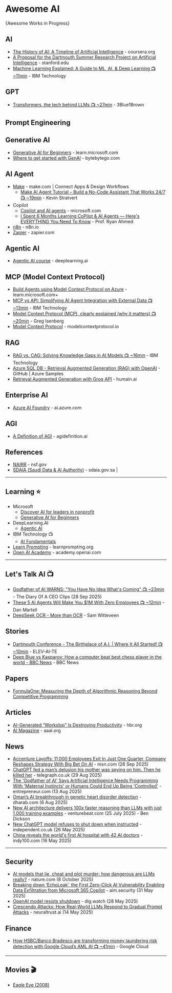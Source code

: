 # Awesome AI
{Awesome Works in Progress}


## AI
* [The History of AI: A Timeline of Artificial Intelligence](https://www.coursera.org/articles/history-of-ai) - coursera.org
* [A Proposal for the Dartmouth Summer Research Project on Artificial Intelligence](http://jmc.stanford.edu/articles/dartmouth/dartmouth.pdf) - stanford.edu
* [Machine Learning Explained: A Guide to ML, AI, & Deep Learning 📺 ~11min](https://www.youtube.com/watch?v=znF2U_3Z210) - IBM Technology


## GPT
* [Transformers, the tech behind LLMs 📺 ~27min](https://www.youtube.com/watch?v=wjZofJX0v4M) - 3Blue1Brown


## Prompt Engineering

## Generative AI
* [Generative AI for Beginners](https://learn.microsoft.com/en-us/shows/generative-ai-for-beginners/) - learn.microsoft.com
* [Where to get started with GenAI](https://blog.bytebytego.com/p/where-to-get-started-with-genai) - bytebytego.com


## AI Agent
* [Make](https://www.make.com) - make.com | Connect Apps & Design Workflows
  - [Make AI Agent Tutorial – Build a No-Code Assistant That Works 24/7 📺 ~19min](https://www.youtube.com/watch?v=wwhFP30uGmE) - Kevin Stratvert
* Copilot
  - [Copilot and AI agents](https://www.microsoft.com/en-us/microsoft-copilot/copilot-101/copilot-ai-agents) - microsoft.com
  - [I Spent 6 Months Learning CoPilot & AI Agents — Here's EVERYTHING You Need To Know](https://www.youtube.com/watch?v=_sRzTB9CIxQ) - Prof. Ryan Ahmed
* [n8n](https://n8n.io/) - n8n.io
* [Zapier](https://zapier.com) - zapier.com

## Agentic AI
* [Agentic AI course](https://learn.deeplearning.ai/courses/agentic-ai/lesson/pu5xbv/welcome!) - deeplearning.ai


## MCP (Model Context Protocol)
* [Build Agents using Model Context Protocol on Azure](https://learn.microsoft.com/en-us/azure/developer/ai/intro-agents-mcp) - learn.microsoft.com+
* [MCP vs API: Simplifying AI Agent Integration with External Data 📺 ~13min](https://www.youtube.com/watch?v=7j1t3UZA1TY) - IBM Technology
* [Model Context Protocol (MCP), clearly explained (why it matters) 📺 ~20min](https://www.youtube.com/watch?v=7j_NE6Pjv-E) - Greg Isenberg
* [Model Context Protocol](https://modelcontextprotocol.io/) - modelcontextprotocol.io

## RAG
* [RAG vs. CAG: Solving Knowledge Gaps in AI Models 📺 ~16min](https://www.youtube.com/watch?v=HdafI0t3sEY) - IBM Technology
* [Azure SQL DB - Retrieval Augmented Generation (RAG) with OpenAI](https://github.com/azure-samples/azure-sql-db-chatbot) - GitHub | Azure Samples
* [Retrieval Augmented Generation with Groq API](https://groq.humain.ai/retrieval-augmented-generation-with-groq-api/) - humain.ai


## Enterprise AI 
* [Azure AI Foundry](https://ai.azure.com/) - ai.azure.com


## AGI
* [A Definition of AGI](https://www.agidefinition.ai/) - agidefinition.ai

## References
* [NAIRR](https://www.nsf.gov/focus-areas/artificial-intelligence/nairr) - nsf.gov
* [SDAIA (Saudi Data & Al Authority)](https://sdaia.gov.sa/) - sdaia.gov.sa |  
  
-----

## Learning ⭐
* Microsoft
  - [Discover AI for leaders in nonprofit](https://learn.microsoft.com/en-us/training/paths/discover-ai-leaders-nonprofit/)
  - [Generative AI for Beginners](https://github.com/microsoft/generative-ai-for-beginners)
* DeepLearning.AI
  - [Agentic AI](https://learn.deeplearning.ai/courses/agentic-ai/)
* IBM Technology 📺
  - [AI Fundamentals](https://www.youtube.com/playlist?list=PLOspHqNVtKADfxkuDuHduUkDExBpEt3DF)
* [Learn Prompting](https://learnprompting.org/) - learnprompting.org
* [Open AI Academy](https://academy.openai.com/) - academy.openai.com
-----

## Let's Talk AI 📺
* [Godfather of AI WARNS: "You Have No Idea What's Coming" 📺 ~23min](https://www.youtube.com/watch?v=5KmopXwjXik) - The Diary Of A CEO Clips (28 Sep 2025)
* [These 5 AI Agents Will Make You $1M With Zero Employees 📺 ~12min](https://www.youtube.com/watch?v=sIugzOQz7Vk) - Dan Martell
* [DeepSeek OCR - More than OCR](https://www.youtube.com/watch?v=YEZHU4LSUfU) - Sam Witteveen

## Stories
* [Dartmouth Conference - The Birthplace of A.I. | Where It All Started! 📺 ~10min](https://www.youtube.com/watch?v=5Ur-Nf85ARw) - ELEV-AI-TE
* [Deep Blue vs Kasparov: How a computer beat best chess player in the world - BBC News](https://www.youtube.com/watch?v=KF6sLCeBj0s) - BBC News

## Papers
* [FormulaOne: Measuring the Depth of Algorithmic Reasoning Beyond Competitive Programming](https://arxiv.org/pdf/2507.13337)

## Articles
* [AI-Generated “Workslop” Is Destroying Productivity](https://hbr.org/2025/09/ai-generated-workslop-is-destroying-productivity) - hbr.org
* [AI Magazine](https://ojs.aaai.org/aimagazine/index.php/aimagazine/index) - aaai.org

## News
* [Accenture Layoffs: 11,000 Employees Exit In Just One Quarter, Company Reshapes Strategy With Big Bet On AI](https://www.msn.com/en-in/lifestyle/style/accenture-layoffs-11000-employees-exit-in-just-one-quarter-company-reshapes-strategy-with-big-bet-on-ai/ar-AA1NsJvU) - msn.com (28 Sep 2025)
* [ChatGPT fed a man’s delusion his mother was spying on him. Then he killed her](https://www.telegraph.co.uk/us/news/2025/08/29/chatgpt-delusions-man-killed-mother/?msockid=384df28e91e76f200fc5e7c790ff6e63) - telegraph.co.uk (29 Aug 2025)
* [The 'Godfather of AI' Says Artificial Intelligence Needs Programming With 'Maternal Instincts' or Humans Could End Up Being 'Controlled'](https://www.entrepreneur.com/business-news/godfather-of-ai-geoffrey-hinton-ai-needs-maternal-instincts/495867) - entrepreneur.com (13 Aug 2025)
* [Oman’s AI breakthrough in genetic heart disorder detection](https://dharab.com/omans-ai-breakthrough-in-genetic-heart-disorder-detection/) - dharab.com (6 Aug 2025)
* [New AI architecture delivers 100x faster reasoning than LLMs with just 1,000 training examples](https://venturebeat.com/ai/new-ai-architecture-delivers-100x-faster-reasoning-than-llms-with-just-1000-training-examples/) - venturebeat.com (25 July 2025) - Ben Dickson
* [New ChatGPT model refuses to shut down when instructed](https://www.independent.co.uk/tech/ai-safety-new-chatgpt-o3-openai-b2757814.html) - independent.co.uk (26 May 2025)
* [China reveals the world's first AI hospital with 42 AI doctors](https://www.indy100.com/science-tech/china-first-ai-hospital-42-ai-doctors-2672029016) - indy100.com (16 May 2025)

-----

## Security
* [AI models that lie, cheat and plot murder: how dangerous are LLMs really?](https://www.nature.com/articles/d41586-025-03222-1) - nature.com (8 October 2025)
* [Breaking down ‘EchoLeak’, the First Zero-Click AI Vulnerability Enabling Data Exfiltration from Microsoft 365 Copilot](https://www.aim.security/post/echoleak-blogpost) - aim.security (31 May 2025)
* [OpenAI model resists shutdown](https://dig.watch/updates/openai-model-resists-shutdown) - dig.watch (28 May 2025)
* [Crescendo Attacks: How Real-World LLMs Respond to Gradual Prompt Attacks](https://neuraltrust.ai/blog/crescendo-gradual-prompt-attacks) - neuraltrust.ai (14 May 2025)
 
## Finance
* [How HSBC/Banco Bradesco are transforming money laundering risk detection with Google Cloud’s AML AI 📺 ~41min](https://www.youtube.com/watch?v=Cmj9bESi2To) - Google Cloud

-----

## Movies 🎬
* [Eagle Eye (2008)](https://www.imdb.com/title/tt1059786)
